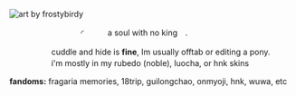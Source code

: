 ![art by frostybirdy](https://i.postimg.cc/VLpfDsHG/cedar-1.png)


　　　　　　　　　◜　　　a soul with no king　.

　　　 　　cuddle and hide is **fine**, Im usually offtab or editing a pony.
 　　
 　　　i'm mostly in my rubedo (noble), luocha, or hnk skins

**fandoms:** fragaria memories, 18trip, guilongchao, onmyoji, hnk, wuwa, etc 　　　
